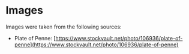 # Images

Images were taken from the following sources:

- Plate of Penne: [https://www.stockvault.net/photo/106936/plate-of-penne](https://www.stockvault.net/photo/106936/plate-of-penne)